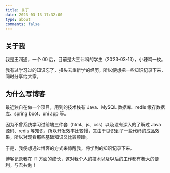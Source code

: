 ```yaml
---
title: 关于
date: 2023-03-13 17:32:00
type: about
comments: false
---
```


## 关于我

我是王润通，一个 00 后，目前是大三计科的学生（2023-03-13），小辣鸡一枚。

我有过学习过的知识忘了，扭头去重新学的经历，所以便想把一些知识记录下来，同时分享给大家。

## 为什么写博客

最近独自在做一个项目，用到的技术栈有 Java、MySQL 数据库、redis 缓存数据库、spring boot、uni app 等。

因为不曾系统学习过前端三件套（html、js、css）以及没有深入的了解过 Java 源码、redis 等知识，所以开发效率比较慢，又由于见识到了一些代码的成品效果，所以对观看那些基础知识又比较烦躁。

于是，我便想通过博客的方式来惊醒我，将学到的知识记录下来。

博客记录我在 IT 方面的成长，这对我个人的技术以及以后的工作都有极大的便利，与君共勉！

